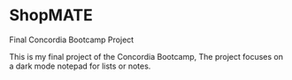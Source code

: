# ShopMATE
Final Concordia Bootcamp Project

This is my final project of the Concordia Bootcamp, The project focuses on a dark mode notepad for lists or notes.
